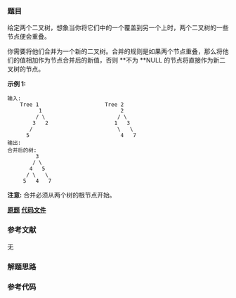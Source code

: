 ### 题目
给定两个二叉树，想象当你将它们中的一个覆盖到另一个上时，两个二叉树的一些节点便会重叠。

你需要将他们合并为一个新的二叉树。合并的规则是如果两个节点重叠，那么将他们的值相加作为节点合并后的新值，否则 **不为  **NULL
的节点将直接作为新二叉树的节点。

**示例  1:**

    
    
    输入: 
    	Tree 1                     Tree 2                  
              1                         2                             
             / \                       / \                            
            3   2                     1   3                        
           /                           \   \                      
          5                             4   7                  
    输出: 
    合并后的树:
    	     3
    	    / \
    	   4   5
    	  / \   \ 
    	 5   4   7
    

**注意:**  合并必须从两个树的根节点开始。

 **[原题](https://leetcode-cn.com/problems/merge-two-binary-trees/)**    **[代码文件]()**


### 参考文献
无

### 解题思路




### 参考代码

```go


```




